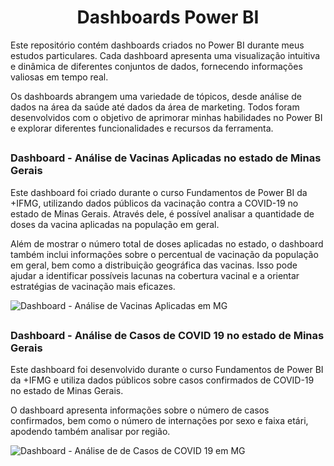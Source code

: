 <h1 align="center"> Dashboards Power BI </h1>


Este repositório contém dashboards criados no Power BI durante meus estudos particulares. Cada dashboard apresenta uma visualização intuitiva e dinâmica de diferentes conjuntos de dados, fornecendo informações valiosas em tempo real.

Os dashboards abrangem uma variedade de tópicos, desde análise de dados na área da saúde até dados da área de marketing. Todos foram desenvolvidos com o objetivo de aprimorar minhas habilidades no Power BI e explorar diferentes funcionalidades e recursos da ferramenta.

## 

### Dashboard - Análise de Vacinas Aplicadas no estado de Minas Gerais 

Este dashboard foi criado durante o curso Fundamentos de Power BI da +IFMG, utilizando dados públicos da vacinação contra a COVID-19 no estado de Minas Gerais. Através dele, é possível analisar a quantidade de doses da vacina aplicadas na população em geral.

Além de mostrar o número total de doses aplicadas no estado, o dashboard também inclui informações sobre o percentual de vacinação da população em geral, bem como a distribuição geográfica das vacinas. Isso pode ajudar a identificar possíveis lacunas na cobertura vacinal e a orientar estratégias de vacinação mais eficazes.

![Dashboard - Análise de Vacinas Aplicadas em MG](https://github.com/davibarbosabdj/Dashboards-Power-BI/blob/main/relat%C3%B3riosaudePBI.jpg)

##

### Dashboard - Análise de Casos de COVID 19 no estado de Minas Gerais 

Este dashboard foi desenvolvido durante o curso Fundamentos de Power BI da +IFMG e utiliza dados públicos sobre casos confirmados de COVID-19 no estado de Minas Gerais. 

O dashboard apresenta informações sobre o número de casos confirmados, bem como o número de internações por sexo e faixa etári, apodendo também analisar por região.

![Dashboard - Análise de de Casos de COVID 19 em MG](https://github.com/davibarbosabdj/Dashboards-Power-BI/blob/main/casosdecovidPB.jpg)
